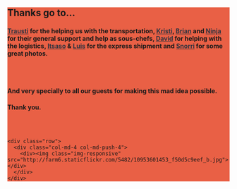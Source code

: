 <style>
  #credits a{
    text-decoration: underline;
    color:#303440;
  }
</style>
<section class="main-content default-padding shadow-off" style="background-color: #E96045;" id="credits">
  <div class="container">
    <div class="row">
      <div class="col-md-8 col-md-push-2 textaligncenter">
        <div class="text-block">
          <h2>
            Thanks go to...
          </h2>
          <div class="lighter">
            <h4>
              <a href="https://twitter.com/Traustisig">Trausti</a> for the helping us with the transportation, <a href="https://www.facebook.com/krististrik">Kristi</a>, <a href="http://suda.co.uk">Brian</a> and <a href="https://www.facebook.com/ninja.omarsdottir">Ninja</a> for their general support and help as sous-chefs, <a href="https://www.facebook.com/david.bensow">David</a> for helping with the logistics, <a href="https://twitter.com/itsas0">Itsaso</a> &amp; <a href="https://twitter.com/Rele_Malvado">Luis</a> for the express shipment and <a href="http://borgarmynd.com">Snorri</a> for some great photos.
            </h4>
            <div class="blank_divider" style="height: 30px;"></div>
            <h4>And very specially to all our guests for making this mad idea possible.</h4>
            <h4>Thank you.</h4>
          </div>
        </div>
      </div>
    </div>
        <div class="blank_divider" style="height: 30px;"></div>

    <div class="row">
      <div class="col-md-4 col-md-push-4">
        <div><img class="img-responsive" src="http://farm6.staticflickr.com/5482/10953601453_f50d5c9eef_b.jpg"></div>
      </div>
    </div>
  </div>
</section>
